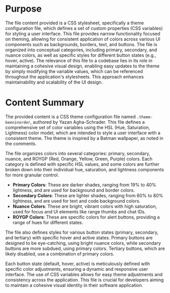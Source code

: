 # Purpose
The file content provided is a CSS stylesheet, specifically a theme configuration file, which defines a set of custom properties (CSS variables) for styling a user interface. This file provides narrow functionality focused on theming, allowing for consistent application of colors across various UI components such as backgrounds, borders, text, and buttons. The file is organized into conceptual categories, including primary, secondary, and nuance colors, as well as specific styles for different button states (e.g., hover, active). The relevance of this file to a codebase lies in its role in maintaining a cohesive visual design, enabling easy updates to the theme by simply modifying the variable values, which can be referenced throughout the application's stylesheets. This approach enhances maintainability and scalability of the UI design.
# Content Summary
The provided content is a CSS theme configuration file named `.theme-beeninorder`, authored by Yazan Agha-Schrader. This file defines a comprehensive set of color variables using the HSL (Hue, Saturation, Lightness) color model, which are intended to style a user interface with a consistent theme. The theme is inspired by a Batman wallpaper, as noted in the comments.

The file organizes colors into several categories: primary, secondary, nuance, and ROYGP (Red, Orange, Yellow, Green, Purple) colors. Each category is defined with specific HSL values, and some colors are further broken down into their individual hue, saturation, and lightness components for more granular control.

- **Primary Colors**: These are darker shades, ranging from 19% to 40% lightness, and are used for background and border colors.
- **Secondary Colors**: These are lighter shades, ranging from 60% to 80% lightness, and are used for text and code background colors.
- **Nuance Colors**: These are bright, vibrant colors with high saturation, used for focus and UI elements like range thumbs and chat IDs.
- **ROYGP Colors**: These are specific colors for alert buttons, providing a range of hues for different states.

The file also defines styles for various button states (primary, secondary, and tertiary) with specific hover and active states. Primary buttons are designed to be eye-catching, using bright nuance colors, while secondary buttons are more subdued, using primary colors. Tertiary buttons, which are likely disabled, use a combination of primary colors.

Each button state (default, hover, active) is meticulously defined with specific color adjustments, ensuring a dynamic and responsive user interface. The use of CSS variables allows for easy theme adjustments and consistency across the application. This file is crucial for developers aiming to maintain a cohesive visual identity in their software application.
